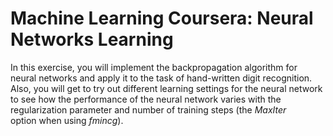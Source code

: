 # Machine Learning Coursera: Neural Networks Learning

In this exercise, you will implement the backpropagation algorithm for neural networks 
and apply it to the task of hand-written digit recognition. Also, you will get to try out 
different learning settings for the neural network to see how the performance of the neural network
varies with the regularization parameter and number of training steps (the *MaxIter* \
option when using *fmincg*).


